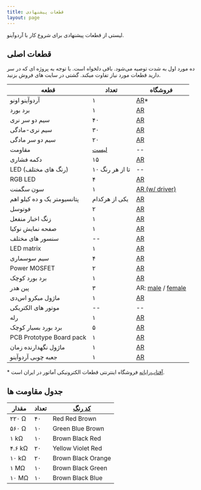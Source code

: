 ```yaml
---
title: قطعات پیشنهادی
layout: page
---
```


لیستی از قطعات پیشنهادی برای شروع کار با آردوآینو.

## قطعات اصلی

ده مورد اول به شدت توصیه می‌شود. باقی دلخواه است. با توجه به پروژه ای که در سر دارید قطعات مورد نیاز تفاوت میکند. گشتی در سایت های فروش بزنید.

| قطعه                    | تعداد         | فروشگاه   |
| ---------------------------- | ---------------- | ------- |
| آردوآینو اونو   | ۱                | [AR](http://shop.aftabrayaneh.com/Arduino_Boards/ARDUINO_CH340G_UNO.htmlhttp://shop.aftabrayaneh.com/Arduino_Boards/ARDUINO_CH340G_UNO.html)* |
| برد بورد     | ۱                | [AR](http://shop.aftabrayaneh.com/Peripherals/Pcb/Breadboard_MB102.html) |
| سیم دو سر نری     | ۴۰               | [AR](http://shop.aftabrayaneh.com/Peripherals/Cable_Jumperwire/Wire_Dupont_MM.html) |
| سیم نری-مادگی   | ۳۰               | [AR](http://shop.aftabrayaneh.com/Peripherals/Cable_Jumperwire/Wire_Dupont_MF.html) |
| سیم دو سر مادگی | ۲۰               | [AR](http://shop.aftabrayaneh.com/Peripherals/Cable_Jumperwire/Wire_Dupont_FF.html) |
| مقاومت            | [لیست](#resistors-table)| -- |
| دکمه فشاری                 | ۱۵               | [AR](http://shop.aftabrayaneh.com/Micro_Switch.html) |
| LED (رنگ های مختلف)        | ۱۰ تا از هر رنگ | -- |
| RGB LED | ۴ | [AR](http://shop.aftabrayaneh.com/Electronic_Parts/LED/RGB_LED.html) |
| سون سگمنت | ۱ | [AR (w/ driver)](http://shop.aftabrayaneh.com/74HC59-4D_Seven_Segment.html)
| پتانسیومتر یک و ده کیلو اهم     | یکی از هرکدام | [AR](http://shop.aftabrayaneh.com/POT10K_10K_Potentiometer.html) |
| فوتوسل | ۲ | [AR](hop.aftabrayaneh.com/Sensor_Photoresistor_5528.html) |
| زنگ اخبار منفعل | ۱ | [AR](http://shop.aftabrayaneh.com/Passive_Buzzer.html) |
| صفحه نمایش نوکیا                    | ۱                | [AR](http://shop.aftabrayaneh.com/LCD_Monitors/Displays/NOKIA_5110-W_Arduino_LCD.htmlhttp://shop.aftabrayaneh.com/LCD_Monitors/Displays/NOKIA_5110-W_Arduino_LCD.html) |
| سنسور های مختلف | -- | [AR](http://shop.aftabrayaneh.com/Sensors) |
| LED matrix | ۱ | [AR](http://shop.aftabrayaneh.com/MAX7219_Dot_Matrix.html) |
| سیم سوسماری | ۴ | [AR](http://shop.aftabrayaneh.com/Peripherals/Cable_Jumperwire/Alligator_Clip_Cable.html) |
| Power MOSFET | ۲ | [AR](http://shop.aftabrayaneh.com/Mosfet_Transistor_IRF520.html) |
| برد بورد کوچک     | ۱                | [AR](http://shop.aftabrayaneh.com/Peripherals/Pcb/Breadboard_MB102_Mini.html) |
| پین هدر | ۳ | AR: [ male](http://shop.aftabrayaneh.com/Electronic_Parts/Electronic_Parts_Other/401_Mail_Pin_Header.html) / [female](http://shop.aftabrayaneh.com/Electronic_Parts/Electronic_Parts_Other/401_Female_Pin_Header.html) |
| ماژول میکرو اس‌دی | ۱ | [AR](http://shop.aftabrayaneh.com/Micro_SD_TF_Card_Module_H5A2.html) |
| موتور های الکتریکی | -- | -- |
| رله | ۱ | [AR](http://shop.aftabrayaneh.com/2Chanel_5v_relay.html) |
| برد بورد بسیار کوچک| ۵                | [AR](http://shop.aftabrayaneh.com/Peripherals/Pcb/Mini_Breadboard_SYB170.html) |
| PCB Prototype Board pack     | ۱                | [AR](http://shop.aftabrayaneh.com/Peripherals/Pcb/Prototype_PCB_4Size.html) |
| ماژول نگهدارنده زمان | ۱ | [AR](http://shop.aftabrayaneh.com/Clock_Time_DS1307.html) |
| جعبه چوبی آردوآینو      | ۱                | [AR](http://shop.aftabrayaneh.com/Arduino_Boards/Arduino_UNO_Wooden_Case.html) |

\* [آفتاب‌رایانه](http://aftabrayaneh.com) فروشگاه اینترنتی قطعات الکترونیکی آماتور در ایران است.

## جدول مقاومت ها

| مقدار  | تعداد | [کد رنگ](http://www.electronics2000.co.uk/calc/resistor-code-calculator.php) |
| ------ | -------- | ---------- |
| ۲۲۰ Ω  | ۴۰       | Red Red Brown |
| ۵۶۰ Ω  | ۱۰       | Green Blue Brown |
| ۱ kΩ   | ۱۰       | Brown Black Red |
| ۴.۶ kΩ | ۲۰       | Yellow Violet Red |
| ۱۰ kΩ  | ۲۰       | Brown Black Orange |
| ۱ MΩ   | ۱۰       | Brown Black Green |
| ۱۰ MΩ  | ۱۰       | Brown Black Blue |
